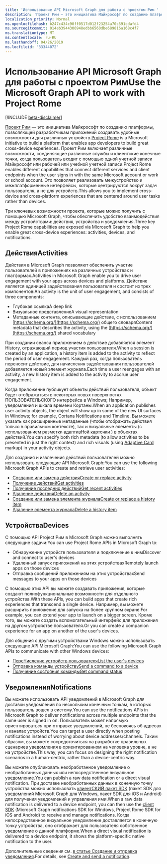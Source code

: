 ```yaml
---
title: 'Использование API Microsoft Graph для работы с проектом Рим '
description: 'Проект Рим — это инициатива Майкрософт по созданию платформы, позволяющей разработчикам приложений создавать удобные возможности для различных устройств. Проект Рим включает различные возможности, соединяющие различные службы и клиентские конечные точки, когда пользователь входит с помощью одной учетной записи Майкрософт или рабочей или учебной учетной записи. Это позволяет реализовать межустройство и межплатформенные интерфейсы, которые центрируются вокруг задач пользователя, а не для устройств. '
localization_priority: Normal
ms.openlocfilehash: b247c434c90ff0517d012f23254a70c591cdafd4
ms.sourcegitcommit: 014eb3944306948edbb6560dbe689816a168c4f7
ms.translationtype: MT
ms.contentlocale: ru-RU
ms.lasthandoff: 04/26/2019
ms.locfileid: "33344072"
---
```

# <a name="use-the-microsoft-graph-api-to-work-with-project-rome"></a><span data-ttu-id="cf511-105">Использование API Microsoft Graph для работы с проектом Рим</span><span class="sxs-lookup"><span data-stu-id="cf511-105">Use the Microsoft Graph API to work with Project Rome</span></span> 

[!INCLUDE [beta-disclaimer](../../includes/beta-disclaimer.md)]

<span data-ttu-id="cf511-106">[Проект Рим](https://developer.microsoft.com/en-us/windows/project-rome) — это инициатива Майкрософт по созданию платформы, позволяющей разработчикам приложений создавать удобные возможности для различных устройств.</span><span class="sxs-lookup"><span data-stu-id="cf511-106">[Project Rome](https://developer.microsoft.com/en-us/windows/project-rome) is a Microsoft initiative to build a platform that enables app developers to build great cross-device experiences.</span></span> <span data-ttu-id="cf511-107">Проект Рим включает различные возможности, соединяющие различные службы и клиентские конечные точки, когда пользователь входит с помощью одной учетной записи Майкрософт или рабочей или учебной учетной записи.</span><span class="sxs-lookup"><span data-stu-id="cf511-107">Project Rome enables different capabilities that connect different services and client endpoints when the user signs in with the same Microsoft account or work or school account.</span></span> <span data-ttu-id="cf511-108">Это позволяет реализовать межустройство и межплатформенные интерфейсы, которые центрируются вокруг задач пользователя, а не для устройств.</span><span class="sxs-lookup"><span data-stu-id="cf511-108">This allows you to implement cross-device and cross-platform experiences that are centered around user tasks rather than devices.</span></span> 

<span data-ttu-id="cf511-109">Три ключевых возможности проекта, которые можно получить с помощью Microsoft Graph, чтобы обеспечить удобство взаимодействия между устройствами: действия, устройства и уведомления.</span><span class="sxs-lookup"><span data-stu-id="cf511-109">Three key Project Rome capabilities are exposed via Microsoft Graph to help you enable great cross-device experiences: activities, devices, and notifications.</span></span> 

## <a name="activities"></a><span data-ttu-id="cf511-110">Действия</span><span class="sxs-lookup"><span data-stu-id="cf511-110">Activities</span></span>

<span data-ttu-id="cf511-111">Действия в Microsoft Graph позволяют обеспечить участие пользователей в приложениях на различных устройствах и платформах.</span><span class="sxs-lookup"><span data-stu-id="cf511-111">Activities in Microsoft Graph enable you to drive user engagement with your apps across devices and platforms.</span></span> <span data-ttu-id="cf511-112">Действие является единицей задействования пользователя и состоит из трех компонентов:</span><span class="sxs-lookup"><span data-stu-id="cf511-112">An activity is the unit of user engagement, and consists of three components:</span></span>

- <span data-ttu-id="cf511-113">Глубокая ссылка</span><span class="sxs-lookup"><span data-stu-id="cf511-113">A deep link</span></span>
- <span data-ttu-id="cf511-114">Визуальное представление</span><span class="sxs-lookup"><span data-stu-id="cf511-114">A visual representation</span></span>
- <span data-ttu-id="cf511-115">Метаданные контента, описывающие действие, с использованием [https://schema.org/](https://schema.org/) общего словаря</span><span class="sxs-lookup"><span data-stu-id="cf511-115">Content metadata that describes the activity, using the [https://schema.org/](https://schema.org/) shared vocabulary</span></span>

<span data-ttu-id="cf511-116">При создании сеанса приложением в действие добавляется элемент History, отражающий период участия пользователя.</span><span class="sxs-lookup"><span data-stu-id="cf511-116">When a session is created by an application, a history item is added to the activity to reflect the period of user engagement.</span></span> <span data-ttu-id="cf511-117">Каждый раз, когда пользователь переносит действие, для начисления задействования пользователей добавляется новый элемент журнала.</span><span class="sxs-lookup"><span data-stu-id="cf511-117">Each time a user reengages with an activity, a new history item is added to the activity to accrue user engagement.</span></span>

<span data-ttu-id="cf511-118">Когда приложение публикует объекты действий пользователя, объект будет отображаться в некоторых новых поверхностях ПОЛЬЗОВАТЕЛЬСКОГО интерфейса в Windows; Например, уведомления и шкала времени Кортаны.</span><span class="sxs-lookup"><span data-stu-id="cf511-118">When an application publishes user activity objects, the object will show up in some of the new UI surfaces in Windows; for example, Cortana Notifications and Timeline.</span></span> <span data-ttu-id="cf511-119">Вы можете указать как расширенные метаданные (чтобы отображать действия только в правильном контексте), так и визуальные элементы (с использованием разметки [адаптивНой карточки](https://adaptivecards.io/) ) в объектах действий.</span><span class="sxs-lookup"><span data-stu-id="cf511-119">You can specify both rich metadata (to allow activities to be presented in just the right context) and rich visuals (using [Adaptive Card](https://adaptivecards.io/) markup) in your activity objects.</span></span>

<span data-ttu-id="cf511-120">Для создания и извлечения действий пользователей можно использовать следующие API Microsoft Graph:</span><span class="sxs-lookup"><span data-stu-id="cf511-120">You can use the following Microsoft Graph APIs to create and retrieve user activities:</span></span>

- [<span data-ttu-id="cf511-121">Создание или замена действия</span><span class="sxs-lookup"><span data-stu-id="cf511-121">Create or replace activity</span></span>](../api/projectrome-put-activity.md)
- [<span data-ttu-id="cf511-122">Получение действий</span><span class="sxs-lookup"><span data-stu-id="cf511-122">Get activities</span></span>](../api/projectrome-get-activities.md)
- [<span data-ttu-id="cf511-123">Получение последних действий</span><span class="sxs-lookup"><span data-stu-id="cf511-123">Get recent activities</span></span>](../api/projectrome-get-recent-activities.md)
- [<span data-ttu-id="cf511-124">Удаление действия</span><span class="sxs-lookup"><span data-stu-id="cf511-124">Delete an activity</span></span>](../api/projectrome-delete-activity.md)
- [<span data-ttu-id="cf511-125">Создание или замена элемента журнала</span><span class="sxs-lookup"><span data-stu-id="cf511-125">Create or replace a history item</span></span>](../api/projectrome-put-historyitem.md)
- [<span data-ttu-id="cf511-126">Удаление элемента журнала</span><span class="sxs-lookup"><span data-stu-id="cf511-126">Delete a history item</span></span>](../api/projectrome-delete-historyitem.md)

## <a name="devices"></a><span data-ttu-id="cf511-127">Устройства</span><span class="sxs-lookup"><span data-stu-id="cf511-127">Devices</span></span>

<span data-ttu-id="cf511-128">С помощью API Project Рим в Microsoft Graph можно выполнять следующие задачи:</span><span class="sxs-lookup"><span data-stu-id="cf511-128">You can use Project Rome APIs in Microsoft Graph to:</span></span>

- <span data-ttu-id="cf511-129">Обнаружение устройств пользователя и подключение к ним</span><span class="sxs-lookup"><span data-stu-id="cf511-129">Discover and connect to user's devices</span></span>
- <span data-ttu-id="cf511-130">Удаленный запуск приложений на этих устройствах</span><span class="sxs-lookup"><span data-stu-id="cf511-130">Remotely launch apps on those devices</span></span>
- <span data-ttu-id="cf511-131">Отправка сообщений приложениям на этих устройствах</span><span class="sxs-lookup"><span data-stu-id="cf511-131">Send messages to your apps on those devices</span></span>

<span data-ttu-id="cf511-132">С помощью этих API вы можете создавать приложения, которые создают полнофункциональные возможности для отдельного устройства.</span><span class="sxs-lookup"><span data-stu-id="cf511-132">With these APIs, you can build apps that create rich experiences that transcend a single device.</span></span> <span data-ttu-id="cf511-133">Например, вы можете расширить приложение для запуска на более крупном экране.</span><span class="sxs-lookup"><span data-stu-id="cf511-133">For example, you can extend your app to launch on a bigger screen.</span></span> <span data-ttu-id="cf511-134">Кроме того, вы можете создать вспомогательный интерфейс для приложения на другом устройстве пользователя.</span><span class="sxs-lookup"><span data-stu-id="cf511-134">Or you can create a companion experience for an app on another of the user's devices.</span></span>

<span data-ttu-id="cf511-135">Для общения с другими устройствами Windows можно использовать следующие API Microsoft Graph:</span><span class="sxs-lookup"><span data-stu-id="cf511-135">You can use the following Microsoft Graph APIs to communicate with other Windows devices:</span></span>

- [<span data-ttu-id="cf511-136">ПереЧисление устройств пользователя</span><span class="sxs-lookup"><span data-stu-id="cf511-136">List the user's devices</span></span>](../api/user-list-devices.md)
- [<span data-ttu-id="cf511-137">Отправка команды устройству</span><span class="sxs-lookup"><span data-stu-id="cf511-137">Send a command to a device</span></span>](../api/send-device-command.md)
- [<span data-ttu-id="cf511-138">Получение состояния команды</span><span class="sxs-lookup"><span data-stu-id="cf511-138">Get command status</span></span>](../api/get-device-command-status.md)

## <a name="notifications"></a><span data-ttu-id="cf511-139">Уведомления</span><span class="sxs-lookup"><span data-stu-id="cf511-139">Notifications</span></span>

<span data-ttu-id="cf511-140">Вы можете использовать API уведомлений в Microsoft Graph для доставки уведомлений по нескольким конечным точкам, в которых пользователь вошел в систему.</span><span class="sxs-lookup"><span data-stu-id="cf511-140">You can use the notifications APIs in Microsoft Graph to deliver notifications across multiple endpoints that the same user is signed in on.</span></span> <span data-ttu-id="cf511-141">Пользователь может напрямую ориентироваться при отправке уведомлений, не беспокоясь об адресах и каналах устройств.</span><span class="sxs-lookup"><span data-stu-id="cf511-141">You can target a user directly when posting notifications instead of worrying about device addresses/channels.</span></span> <span data-ttu-id="cf511-142">Таким образом, вы можете сосредоточиться на разработке правильных сценариев уведомления в ориентированном на человека уровне, а не на устройстве.</span><span class="sxs-lookup"><span data-stu-id="cf511-142">This way, you can focus on designing the right notification scenarios in a human-centric, rather than a device-centric way.</span></span> 

<span data-ttu-id="cf511-143">Вы можете опубликовать необработанное уведомление о необработанных данных или непосредственное визуальное уведомление.</span><span class="sxs-lookup"><span data-stu-id="cf511-143">You can publish a raw data notification or a direct visual notification.</span></span> <span data-ttu-id="cf511-144">При доставке необработанных данных в конечную точку устройства можно использовать [клиентСКИЙ пакет SDK](https://github.com/Microsoft/project-rome) (пакет SDK для уведомлений Microsoft Graph для Windows, пакет SDK для iOS и Android) для получения уведомлений и управления ими.</span><span class="sxs-lookup"><span data-stu-id="cf511-144">When a raw data notification is delivered to a device endpoint, you can then use the [client SDK](https://github.com/Microsoft/project-rome) (Microsoft Graph notifications SDK for Windows, Project Rome SDK for iOS and Android) to receive and manage notifications.</span></span> <span data-ttu-id="cf511-145">Когда непосредственное визуальное уведомление доставляется в конечную точку устройства, оно отображает для пользователя собственное уведомление о данной платформе.</span><span class="sxs-lookup"><span data-stu-id="cf511-145">When a direct visual notification is delivered to a device endpoint, it shows the platform-specific native notification to the user.</span></span> 

<span data-ttu-id="cf511-146">Дополнительные сведения см. [в статье Создание и отправка уведомления](../api/projectrome-notification-post.md).</span><span class="sxs-lookup"><span data-stu-id="cf511-146">For details, see [Create and send a notification](../api/projectrome-notification-post.md).</span></span>

